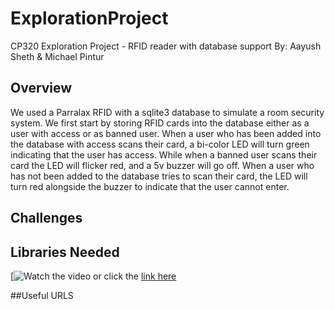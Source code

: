 # ExplorationProject
CP320 Exploration Project - RFID reader with database support
By: Aayush Sheth & Michael Pintur 

## Overview
  We used a Parralax RFID with a sqlite3 database to simulate a room security system. We first start by storing RFID cards into the database either as a user with access or as banned user. When a user who has been added into the database with access scans their card, a bi-color LED will turn green indicating that the user has access. While when a banned user scans their card the LED will flicker red, and a 5v buzzer will go off.  When a user who has not been added to the database tries to scan their card, the LED will turn red alongside the buzzer to indicate that the user cannot enter. 

## Challenges
  


## Libraries Needed


[![Watch the video](https://youtu.be/AqpAeMQy2bc)
or click the [link here](https://youtu.be/AqpAeMQy2bc)



##Useful URLS


